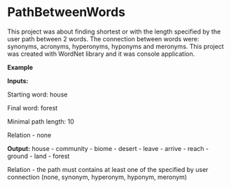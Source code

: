 # PathBetweenWords

This project was about finding shortest or with the length specified by the user path between 2 words. The connection between words were: synonyms, acronyms, hyperonyms, hyponyms and meronyms. This project was created with WordNet library and it was console application.

<b>Example</b>

<b>Inputs:</b>

<p>Starting word: house</p>
<p>Final word: forest</p>

Minimal path length: 10

Relation - none

<b>Output:</b>
house - community - biome - desert - leave - arrive - reach - ground - land - forest


Relation - the path must contains at least one of the specified by user connection (none, synonym, hyperonym, hyponym, meronym)
